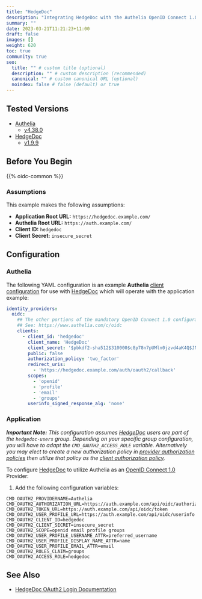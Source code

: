 ```yaml
---
title: "HedgeDoc"
description: "Integrating HedgeDoc with the Authelia OpenID Connect 1.0 Provider."
summary: ""
date: 2023-03-21T11:21:23+11:00
draft: false
images: []
weight: 620
toc: true
community: true
seo:
  title: "" # custom title (optional)
  description: "" # custom description (recommended)
  canonical: "" # custom canonical URL (optional)
  noindex: false # false (default) or true
---
```


## Tested Versions

* [Authelia]
  * [v4.38.0](https://github.com/authelia/authelia/releases/tag/v4.38.0)
* [HedgeDoc]
  * [v1.9.9](https://github.com/hedgedoc/hedgedoc/releases/tag/1.9.9)

## Before You Begin

{{% oidc-common %}}

### Assumptions

This example makes the following assumptions:

* __Application Root URL:__ `https://hedgedoc.example.com/`
* __Authelia Root URL:__ `https://auth.example.com/`
* __Client ID:__ `hedgedoc`
* __Client Secret:__ `insecure_secret`

## Configuration

### Authelia

The following YAML configuration is an example __Authelia__ [client configuration] for use with [HedgeDoc] which will
operate with the application example:

```yaml {title="configuration.yml"}
identity_providers:
  oidc:
    ## The other portions of the mandatory OpenID Connect 1.0 configuration go here.
    ## See: https://www.authelia.com/c/oidc
    clients:
      - client_id: 'hedgedoc'
        client_name: 'HedgeDoc'
        client_secret: '$pbkdf2-sha512$310000$c8p78n7pUMln0jzvd4aK4Q$JNRBzwAo0ek5qKn50cFzzvE9RXV88h1wJn5KGiHrD0YKtZaR/nCb2CJPOsKaPK0hjf.9yHxzQGZziziccp6Yng'  # The digest of 'insecure_secret'.
        public: false
        authorization_policy: 'two_factor'
        redirect_uris:
          - 'https://hedgedoc.example.com/auth/oauth2/callback'
        scopes:
          - 'openid'
          - 'profile'
          - 'email'
          - 'groups'
        userinfo_signed_response_alg: 'none'
```

### Application

_**Important Note:** This configuration assumes [HedgeDoc] users are part of the `hedgedoc-users` group. Depending on
your specific group configuration, you will have to adapt the `CMD_OAUTH2_ACCESS_ROLE` variable. Alternatively you may
elect to create a new authorization policy in [provider authorization policies] then utilize that policy as the
[client authorization policy]._

[client authorization policy]: ../../../configuration/identity-providers/openid-connect/clients.md#authorization_policy
[provider authorization policies]: ../../../configuration/identity-providers/openid-connect/provider.md#authorization_policies

To configure [HedgeDoc] to utilize Authelia as an [OpenID Connect 1.0] Provider:

1. Add the following configuration variables:

```env
CMD_OAUTH2_PROVIDERNAME=Authelia
CMD_OAUTH2_AUTHORIZATION_URL=https://auth.example.com/api/oidc/authorization
CMD_OAUTH2_TOKEN_URL=https://auth.example.com/api/oidc/token
CMD_OAUTH2_USER_PROFILE_URL=https://auth.example.com/api/oidc/userinfo
CMD_OAUTH2_CLIENT_ID=hedgedoc
CMD_OAUTH2_CLIENT_SECRET=insecure_secret
CMD_OAUTH2_SCOPE=openid email profile groups
CMD_OAUTH2_USER_PROFILE_USERNAME_ATTR=preferred_username
CMD_OAUTH2_USER_PROFILE_DISPLAY_NAME_ATTR=name
CMD_OAUTH2_USER_PROFILE_EMAIL_ATTR=email
CMD_OAUTH2_ROLES_CLAIM=groups
CMD_OAUTH2_ACCESS_ROLE=hedgedoc
```

## See Also

- [HedgeDoc OAuth2 Login Documentation](https://docs.hedgedoc.org/configuration/#oauth2-login)

[HedgeDoc]: https://hedgedoc.org/
[Authelia]: https://www.authelia.com
[OpenID Connect 1.0]: ../../openid-connect/introduction.md
[client configuration]: ../../../configuration/identity-providers/openid-connect/clients.md
